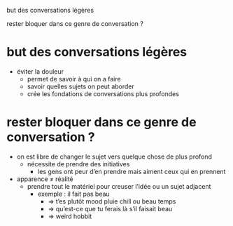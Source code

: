 but des conversations légères

rester bloquer dans ce genre de conversation ?

# but des conversations légères

- éviter la douleur
    - permet de savoir à qui on a faire
    - savoir quelles sujets on peut aborder
    - crée les fondations de conversations plus profondes

# rester bloquer dans ce genre de conversation ?

- on est libre de changer le sujet vers quelque chose de plus profond
    - nécessite de prendre des initiatives
        - les gens ont peur d’en prendre mais aiment ceux qui en prennent
- apparence ≠ réalité
    - prendre tout le matériel pour creuser l’idée ou un sujet adjacent
        - exemple : il fait pas beau
            - ⇒ t’es plutôt mood pluie chill ou beau temps
            - ⇒ qu’est-ce que tu ferais là s’il faisait beau
            - ⇒ weird hobbit